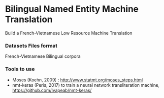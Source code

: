 # Bilingual Named Entity Machine Translation
Build a French-Vietnamese Low Resource Machine Translation

### Datasets Files format
French-Vietnamese Bilingual corpora <br />

### Tools to use
* Moses (Koehn, 2009) : http://www.statmt.org/moses_steps.html 
* nmt-keras (Peris, 2017) to train a neural network transliteration machine, https://github.com/lvapeab/nmt-keras/ <br />


